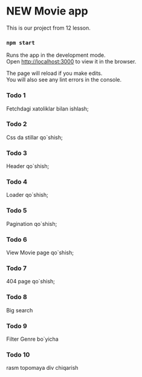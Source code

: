# NEW Movie app

This is our project from 12 lesson.

### `npm start`

Runs the app in the development mode.\
Open [http://localhost:3000](http://localhost:3000) to view it in the browser.

The page will reload if you make edits.\
You will also see any lint errors in the console.

### Todo 1
Fetchdagi xatoliklar bilan ishlash;

### Todo 2
Css da stillar qo`shish;

### Todo 3
Header qo`shish;

### Todo 4
Loader qo`shish;

### Todo 5
Pagination qo`shish;

### Todo 6
View  Movie page qo`shish;

### Todo 7
404 page qo`shish;

### Todo 8
Big search

### Todo 9 
Filter Genre bo`yicha

### Todo 10
rasm topomaya div chiqarish




